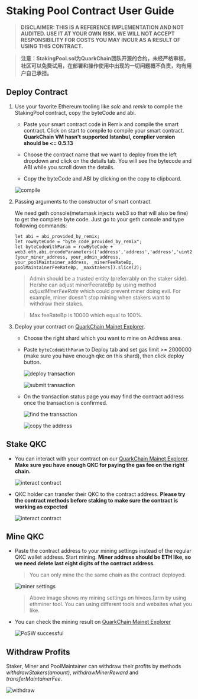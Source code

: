 # Staking Pool Contract User Guide

> **DISCLAIMER: THIS IS A REFERENCE IMPLEMENTATION AND NOT AUDITED. USE IT AT YOUR OWN RISK. WE WILL NOT ACCEPT RESPONSIBILITY FOR COSTS YOU MAY INCUR AS A RESULT OF USING THIS CONTRACT.**

> **注意：StakingPool.sol为QuarkChain团队开源的合约，未经严格审核，社区可以免费试用，在部署和操作使用中出现的一切问题概不负责，均有用户自己承担。**

## Deploy Contract

1. Use your favorite Ethereum tooling like _solc_ and _remix_ to compile the StakingPool contract, copy the byteCode and abi.

    - Paste your smart contract code in Remix and compile the smart contract. Click on start to compile to compile your smart contract. **QuarkChain VM hasn't supported Istanbul, complier version should be <= 0.5.13**

    - Choose the contract name that we want to deploy from the left dropdown and click on the details tab. You will see the bytecode and ABI while you scroll down the details.
    - Copy the byteCode and ABI by clicking on the copy to clipboard.

    ![compile](https://github.com/QuarkChain/quarkchain-contracts/raw/master/assets/images/1.jpg)

2. Passing arguments to the constructor of smart contract.
	
    We need geth console(metamask injects web3 so that will also be fine) to get the complete byte code. Just go to your geth console and type following commands:

	```
    let abi = abi_provided_by_remix;
	let rowByteCode = "byte_code_provided_by_remix";
	let byteCodeWithParam = rowByteCode + web3.eth.abi.encodeParameters(['address','address','address','uint256','uint256','uint256'], [your_miner_address, your_admin_address, your_poolMaintainer_address, _minerFeeRateBp, poolMaintainerFeeRateBp, _maxStakers]).slice(2);
	```
	> Admin should be a trusted entity (preferrably on the staker side). He/she can adjust minerFeerateBp by using method *adjustMinerFeeRate* which could prevent miner doing evil. For example, miner doesn't stop mining when stakers want to withdraw their stakes.
    
	> Max feeRateBp is 10000 which equal to 100%.

3. Deploy your contract on [QuarkChain Mainet Explorer](https://mainnet.quarkchain.io/contract).

    - Choose the right shard which you want to mine on Address area.
    - Paste ```byteCodeWithParam``` to Deploy tab and set gas limit >= 2000000 (make sure you have enough qkc on this shard), then click deploy button.

      ![deploy transaction](https://github.com/QuarkChain/quarkchain-contracts/raw/master/assets/images/2.jpg)

      ![submit transaction](https://github.com/QuarkChain/quarkchain-contracts/raw/master/assets/images/3.jpg) 

    - On the transaction status page you may find the contract address once the transaction is confirmed.
      
      ![find the transaction](https://github.com/QuarkChain/quarkchain-contracts/raw/master/assets/images/4.jpg)
      
      ![copy the address](https://github.com/QuarkChain/quarkchain-contracts/raw/master/assets/images/5.jpg)

## Stake QKC

- You can interact with your contract on our [QuarkChain Mainet Explorer](https://mainnet.quarkchain.io/contract). **Make sure you have enough QKC for paying the gas fee on the right chain.**
  
  ![interact contract](https://github.com/QuarkChain/quarkchain-contracts/raw/master/assets/images/6.jpg)

- QKC holder can transfer their QKC to the contract address. **Please try the contract methods before staking to make sure the contract is working as expected**
  
  ![interact contract](https://github.com/QuarkChain/quarkchain-contracts/raw/master/assets/images/7.jpg)

## Mine QKC

- Paste the contract address to your mining settings instead of the regular QKC wallet address. Start mining. **Miner address should be ETH like, so we need delete last eight digits of the contract address.**

  > You can only mine the the same chain as the contract deployed.
  
  ![miner settings](https://github.com/QuarkChain/quarkchain-contracts/raw/master/assets/images/8.jpg)
  
  > Above image shows my mining settings on hiveos.farm by using ethminer tool. You can using different tools and websites what you like.

- You can check the mining result on [QuarkChain Mainet Explorer](https://mainnet.quarkchain.io/contract)

  ![PoSW successful](https://github.com/QuarkChain/quarkchain-contracts/raw/master/assets/images/9.jpg)

## Withdraw Profits

Staker, Miner and PoolMaintainer can withdraw their profits by methods *withdrawStakers(amount)*, *withdrawMinerReward* and *transferMaintainerFee*.

![withdraw](https://github.com/QuarkChain/quarkchain-contracts/raw/master/assets/images/10.jpg)
